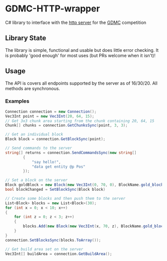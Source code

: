 # GDMC-HTTP-wrapper
 C# library to interface with the [http server](https://github.com/nilsgawlik/gdmc_http_interface) for the [GDMC](http://gendesignmc.engineering.nyu.edu/) competition

## Library State

The library is simple, functional and usable but does little error checking. It is probably 'good enough' for most uses (but PRs welcome when it isn't)!

## Usage

The API is covers all endpoints supported by the server as of 16/30/20. All methods are synchronous.

### Examples
``` C#
Connection connection = new Connection();
Vec3Int point = new Vec3Int(20, 64, 15);
// Get 3x3 chunk area starting from the chunk containing 20, 64, 15
Chunk[] chunks = connection.GetChunksSync(point, 3, 3);

// Get an individual block
Block block = connection.GetBlockSync(point);

// Send commands to the server
string[] returns = connection.SendCommandsSync(new string[]
        {
            "say hello!",
            "data get entity @p Pos"
        });

// Set a block on the server
Block goldBlock = new Block(new Vec3Int(0, 70, 0), BlockName.gold_block);
bool blockChanged = SetBlockSync(Block block)

// Create some blocks and then push them to the server
List<Block> blocks = new List<Block>(30);
for (int x = 0; x < 10; x++)
{
    for (int z = 0; z < 3; z++)
    {
        blocks.Add(new Block(new Vec3Int(x, 70, z), BlockName.gold_block));
    }
}
connection.SetBlocksSync(blocks.ToArray());

// Get build area set on the server
Vec3Int[] buildArea = connection.GetBuildArea();
```
